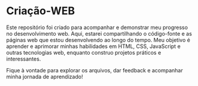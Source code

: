# Criação-WEB

Este repositório foi criado para acompanhar e demonstrar meu progresso no desenvolvimento web. Aqui, estarei compartilhando o código-fonte e as páginas web que estou desenvolvendo ao longo do tempo. Meu objetivo é aprender e aprimorar minhas habilidades em HTML, CSS, JavaScript e outras tecnologias web, enquanto construo projetos práticos e interessantes.

Fique à vontade para explorar os arquivos, dar feedback e acompanhar minha jornada de aprendizado!
